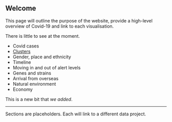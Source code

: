 ## Welcome

This page will outline the purpose of the website, provide a high-level overview of Covid-19 and link to each visualisation.

There is little to see at the moment.

- Covid cases
- [Clusters](clusters/)
- Gender, place and ethnicity
- Timeline
- Moving in and out of alert levels
- Genes and strains
- Arrival from overseas
- Natural environment
- Economy

This is a new bit that *we added*.

---

Sections are placeholders. Each will link to a different data project.
